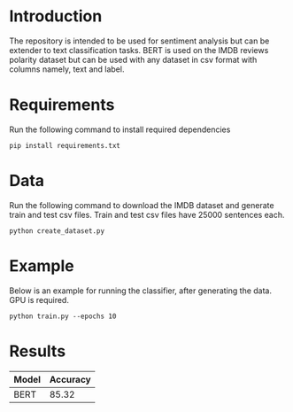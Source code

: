 # Introduction
The repository is intended to be used for sentiment analysis but can be extender to text classification tasks. BERT is used on the IMDB reviews polarity dataset but can be used with any dataset in csv format with columns namely, text and label.

# Requirements
Run the following command to install required dependencies
```
pip install requirements.txt
```

# Data
Run the following command to download the IMDB dataset and generate train and test csv files. Train and test csv files have 25000 sentences each.
```
python create_dataset.py
```

# Example 
Below is an example for running the classifier, after generating the data. GPU is required.
```
python train.py --epochs 10 
```

# Results

|Model  |Accuracy|
|-------|--------|
| BERT  |  85.32 |
